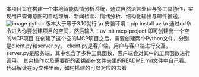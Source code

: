 本项目旨在构建一个本地智能舆情分析系统，通过自然语言处理与多工具协作，实现用户查询意图的自动理解、新闻检索、情绪分析、结构化输出与邮件推送。
![image](https://github.com/user-attachments/assets/0e7bed53-5321-4b9f-bbbe-9ac28ccc45a5)
python版本大于等于3.10就行 \n
安装环境：pip install uv  \n
通过cd命令进入你要创建项目的空间，然后输入：uv init mcp-project 即可创建出一个空的MCP项目
在创建了这个空的MCP项目之后，需要创建两个Python文件，分别是client.py和server.py。
client.py是客户端，用户与客户端进行交互。
server.py是服务端，其中包含了多种工具函数，客户端会对其中的工具函数进行调用。
其余操作以及需要配的密钥都在文件夹里的README.md文件中自己看。
代码解读在py文件里面，如何搭建的可以对应的去看
